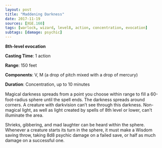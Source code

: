 ```yaml
---
layout: post
title: "Maddening Darkness"
date: 2017-11-19
sources: [XGE.160]
tags: [warlock, wizard, level8, action, concentration, evocation]
subtags: [damage: psychic]
---
```


**8th-level evocation**

**Casting Time**: 1 action

**Range**: 150 feet

**Components**: V, M (a drop of pitch mixed with a drop of mercury)

**Duration**: Concentration, up to 10 minutes

Magical darkness spreads from a point you choose within range to ﬁll a 60-foot-radius sphere until the spell ends. The darkness spreads around corners. A creature with darkvision can’t see through this darkness. Non-magical light, as well as light created by spells of 8th level or lower, can't illuminate the area. 

Shrieks, gibbering, and mad laughter can be heard within the sphere. Whenever a creature starts its turn in the sphere, it must make a Wisdom saving throw, taking 8d8 psychic damage on a failed save, or half as much damage on a successful one.
